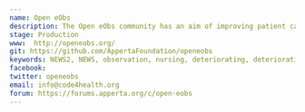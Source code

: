 ```yaml
---
name: Open eObs
description: The Open eObs community has an aim of improving patient care and outcomes by identifying, preventing and reducing patient deterioration. The community, through its members and contributors aims to identify the standards, requirements and product roadmap for a leading open electronic observation solution available to all and to commission the development and custodianship for a single open solution for improved patient outcomes. 
stage: Production
www:  http://openeobs.org/
git: https://github.com/AppertaFoundation/openeobs
keywords: NEWS2, NEWS, observation, nursing, deteriorating, deterioration, sepsis, nurses, ward, therapeutic
facebook: 
twitter: openeobs
email: info@code4health.org
forum: https://forums.apperta.org/c/open-eobs 
--- 
```

